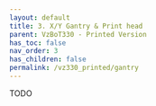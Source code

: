 ```yaml
---
layout: default
title: 3. X/Y Gantry & Print head
parent: VzBoT330 - Printed Version
has_toc: false
nav_order: 3
has_children: false
permalink: /vz330_printed/gantry
---
```


TODO
